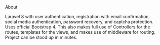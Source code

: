 About

Laravel 8 with user authentication, registration with email confirmation, social media authentication, password recovery, and captcha protection. Uses official Bootstrap 4. This also makes full use of Controllers for the routes, templates for the views, and makes use of middleware for routing. Project can be stood up in minutes.
